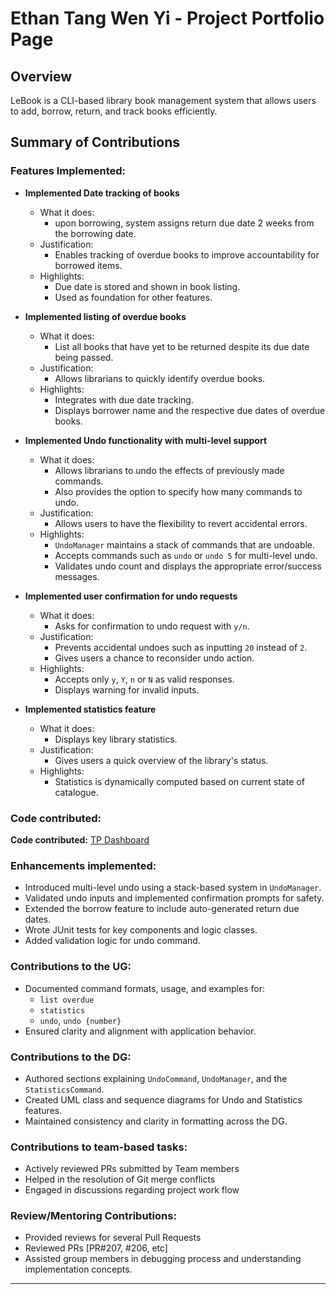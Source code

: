 # Ethan Tang Wen Yi - Project Portfolio Page

## Overview

LeBook is a CLI-based library book management system that allows users to
add, borrow, return, and track books efficiently.

## Summary of Contributions

### Features Implemented:

- **Implemented Date tracking of books**
  - What it does:
    - upon borrowing, system assigns return due date 2 weeks from the borrowing date.
  - Justification:
    - Enables tracking of overdue books to improve accountability for borrowed items.
  - Highlights:
    - Due date is stored and shown in book listing.
    - Used as foundation for other features.

- **Implemented listing of overdue books**
  - What it does:
    - List all books that have yet to be returned despite its due date being passed.
  - Justification:
    - Allows librarians to quickly identify overdue books.
  - Highlights:
    - Integrates with due date tracking.
    - Displays borrower name and the respective due dates of overdue books.

- **Implemented Undo functionality with multi-level support**
  - What it does:
    - Allows librarians to undo the effects of previously made commands.
    - Also provides the option to specify how many commands to undo.
  - Justification:
    - Allows users to have the flexibility to revert accidental errors.
  - Highlights:
    - `UndoManager` maintains a stack of commands that are undoable.
    - Accepts commands such as `undo` or `undo 5` for multi-level undo.
    - Validates undo count and displays the appropriate error/success messages.

- **Implemented user confirmation for undo requests**
  - What it does:
    - Asks for confirmation to undo request with `y/n`.
  - Justification:
    - Prevents accidental undoes such as inputting `20` instead of `2`.
    - Gives users a chance to reconsider undo action.
  - Highlights:
    - Accepts only `y`, `Y`, `n` or `N` as valid responses.
    - Displays warning for invalid inputs.

- **Implemented statistics feature**
  - What it does:
    - Displays key library statistics.
  - Justification:
    - Gives users a quick overview of the library's status.
  - Highlights:
    - Statistics is dynamically computed based on current state of catalogue.

### Code contributed:

**Code contributed:** [TP Dashboard](https://nus-cs2113-ay2425s2.github.io/tp-dashboard/?search=&sort=groupTitle&sortWithin=title&timeframe=commit&mergegroup=&groupSelect=groupByRepos&breakdown=true&checkedFileTypes=docs~functional-code~test-code~other&since=2025-02-21&tabOpen=true&tabType=authorship&tabAuthor=eth4n22&tabRepo=AY2425S2-CS2113-T13-3%2Ftp%5Bmaster%5D&authorshipIsMergeGroup=false&authorshipFileTypes=docs~functional-code~test-code&authorshipIsBinaryFileTypeChecked=false&authorshipIsIgnoredFilesChecked=false)

### Enhancements implemented:

- Introduced multi-level undo using a stack-based system in `UndoManager`.
- Validated undo inputs and implemented confirmation prompts for safety.
- Extended the borrow feature to include auto-generated return due dates.
- Wrote JUnit tests for key components and logic classes.
- Added validation logic for undo command.

### Contributions to the UG:

- Documented command formats, usage, and examples for:
  - `list overdue`
  - `statistics`
  - `undo`, `undo {number}`
- Ensured clarity and alignment with application behavior.

### Contributions to the DG:

- Authored sections explaining `UndoCommand`, `UndoManager`, and the `StatisticsCommand`.
- Created UML class and sequence diagrams for Undo and Statistics features.
- Maintained consistency and clarity in formatting across the DG.

### Contributions to team-based tasks:

- Actively reviewed PRs submitted by Team members
- Helped in the resolution of Git merge conflicts
- Engaged in discussions regarding project work flow

### Review/Mentoring Contributions:

- Provided reviews for several Pull Requests
- Reviewed PRs [PR#207, #206, etc]
- Assisted group members in debugging process and understanding implementation concepts.
---
